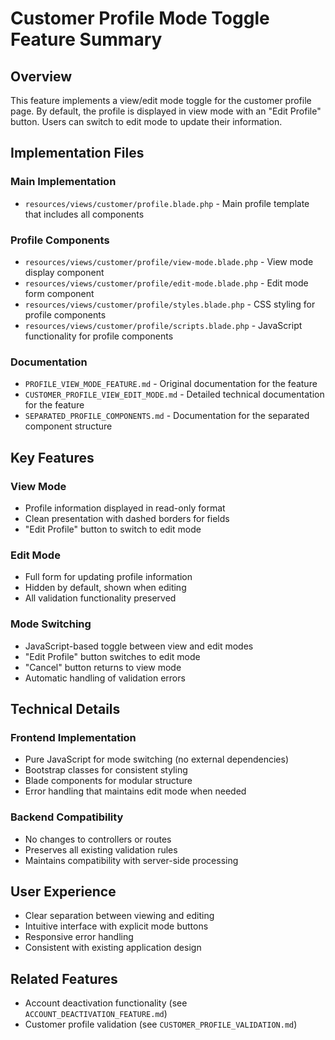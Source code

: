 # Customer Profile Mode Toggle Feature Summary

## Overview
This feature implements a view/edit mode toggle for the customer profile page. By default, the profile is displayed in view mode with an "Edit Profile" button. Users can switch to edit mode to update their information.

## Implementation Files

### Main Implementation
- `resources/views/customer/profile.blade.php` - Main profile template that includes all components

### Profile Components
- `resources/views/customer/profile/view-mode.blade.php` - View mode display component
- `resources/views/customer/profile/edit-mode.blade.php` - Edit mode form component
- `resources/views/customer/profile/styles.blade.php` - CSS styling for profile components
- `resources/views/customer/profile/scripts.blade.php` - JavaScript functionality for profile components

### Documentation
- `PROFILE_VIEW_MODE_FEATURE.md` - Original documentation for the feature
- `CUSTOMER_PROFILE_VIEW_EDIT_MODE.md` - Detailed technical documentation for the feature
- `SEPARATED_PROFILE_COMPONENTS.md` - Documentation for the separated component structure

## Key Features

### View Mode
- Profile information displayed in read-only format
- Clean presentation with dashed borders for fields
- "Edit Profile" button to switch to edit mode

### Edit Mode
- Full form for updating profile information
- Hidden by default, shown when editing
- All validation functionality preserved

### Mode Switching
- JavaScript-based toggle between view and edit modes
- "Edit Profile" button switches to edit mode
- "Cancel" button returns to view mode
- Automatic handling of validation errors

## Technical Details

### Frontend Implementation
- Pure JavaScript for mode switching (no external dependencies)
- Bootstrap classes for consistent styling
- Blade components for modular structure
- Error handling that maintains edit mode when needed

### Backend Compatibility
- No changes to controllers or routes
- Preserves all existing validation rules
- Maintains compatibility with server-side processing

## User Experience
- Clear separation between viewing and editing
- Intuitive interface with explicit mode buttons
- Responsive error handling
- Consistent with existing application design

## Related Features
- Account deactivation functionality (see `ACCOUNT_DEACTIVATION_FEATURE.md`)
- Customer profile validation (see `CUSTOMER_PROFILE_VALIDATION.md`)